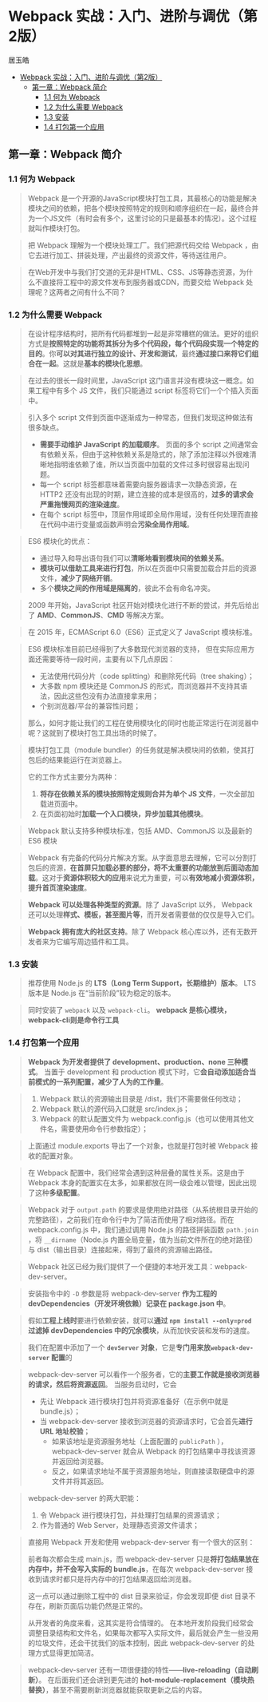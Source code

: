 #  Webpack 实战：入门、进阶与调优（第2版）

居玉皓

- [Webpack 实战：入门、进阶与调优（第2版）](#webpack-实战入门进阶与调优第2版)
  - [第一章：Webpack  简介](#第一章webpack--简介)
    - [1.1 何为 Webpack](#11-何为-webpack)
    - [1.2 为什么需要 Webpack](#12-为什么需要-webpack)
    - [1.3 安装](#13-安装)
    - [1.4 打包第一个应用](#14-打包第一个应用)

##  第一章：Webpack  简介

### 1.1 何为 Webpack 

>  Webpack 是一个开源的JavaScript模块打包工具，其最核心的功能是解决模块之间的依赖，把各个模块按照特定的规则和顺序组织在一起，最终合并为一个JS文件（有时会有多个，这里讨论的只是最基本的情况）。这个过程就叫作模块打包。

> 把 Webpack 理解为一个模块处理工厂。我们把源代码交给 Webpack ，由它去进行加工、拼装处理，产出最终的资源文件，等待送往用户。

> 在Web开发中与我们打交道的无非是HTML、CSS、JS等静态资源，为什么不直接将工程中的源文件发布到服务器或CDN，而要交给 Webpack 处理呢？这两者之间有什么不同？

### 1.2 为什么需要 Webpack 

> 在设计程序结构时，把所有代码都堆到一起是非常糟糕的做法。更好的组织方式是**按照特定的功能将其拆分为多个代码段，每个代码段实现一个特定的目的**。你**可以对其进行独立的设计、开发和测试**，最终**通过接口来将它们组合在一起**。这就是**基本的模块化思想**。

> 在过去的很长一段时间里，JavaScript 这门语言并没有模块这一概念。如果工程中有多个 JS 文件，我们只能通过 script 标签将它们一个个插入页面中。

> 引入多个 script 文件到页面中逐渐成为一种常态，但我们发现这种做法有很多缺点。
> - **需要手动维护 JavaScript 的加载顺序**。
> 页面的多个 script 之间通常会有依赖关系，但由于这种依赖关系是隐式的，除了添加注释以外很难清晰地指明谁依赖了谁，所以当页面中加载的文件过多时很容易出现问题。
> - 每一个 script 标签都意味着需要向服务器请求一次静态资源，在 HTTP2 还没有出现的时期，建立连接的成本是很高的，**过多的请求会严重拖慢网页的渲染速度**。
> - 在每个 script 标签中，顶层作用域即全局作用域，没有任何处理而直接在代码中进行变量或函数声明会**污染全局作用域**。

> ES6 模块化的优点：
> - 通过导入和导出语句我们可以**清晰地看到模块间的依赖关系**。
> - **模块可以借助工具来进行打包**，所以在页面中只需要加载合并后的资源文件，**减少了网络开销**。
> - 多个**模块之间的作用域是隔离的**，彼此不会有命名冲突。

> 2009 年开始，JavaScript 社区开始对模块化进行不断的尝试，并先后给出了 **AMD**、**CommonJS**、**CMD** 等解决方案。

> 在 2015 年，ECMAScript 6.0（ES6）正式定义了 JavaScript 模块标准。

> ES6 模块标准目前已经得到了大多数现代浏览器的支持，
> 但在实际应用方面还需要等待一段时间，主要有以下几点原因：
> - 无法使用代码分片（code splitting）和删除死代码（tree shaking）；
> - 大多数 npm 模块还是 CommonJS 的形式，而浏览器并不支持其语法，因此这些包没有办法直接拿来用；
> - 个别浏览器/平台的兼容性问题；
>
> 那么，如何才能让我们的工程在使用模块化的同时也能正常运行在浏览器中呢？这就到了模块打包工具出场的时候了。

> 模块打包工具（module bundler）的任务就是解决模块间的依赖，使其打包后的结果能运行在浏览器上。
> 
> 它的工作方式主要分为两种：
> 1. **将存在依赖关系的模块按照特定规则合并为单个 JS 文件**，一次全部加载进页面中。
> 2. 在页面初始时**加载一个入口模块，异步加载其他模块**。

>  Webpack 默认支持多种模块标准，包括 AMD、CommonJS 以及最新的 ES6 模块

>  Webpack 有完备的代码分片解决方案。从字面意思去理解，它可以分割打包后的资源，**在首屏只加载必要的部分，将不太重要的功能放到后面动态加载**。这对于**资源体积较大的应用**来说尤为重要，可以**有效地减小资源体积，提升首页渲染速度**。

>  **Webpack 可以处理各种类型的资源**。除了 JavaScript 以外， Webpack 还可以处理**样式、模板，甚至图片等**，而开发者需要做的仅仅是导入它们。

>  **Webpack 拥有庞大的社区支持**。除了 Webpack 核心库以外，还有无数开发者来为它编写周边插件和工具。

### 1.3 安装

> 推荐使用 Node.js 的 **LTS（Long Term Support，长期维护）版本**。
> LTS 版本是 Node.js 在“当前阶段”较为稳定的版本。

> 同时安装了 `webpack` 以及 `webpack-cli`。
> **webpack 是核心模块，webpack-cli则是命令行工具**

### 1.4 打包第一个应用

> **Webpack 为开发者提供了 development、production、none 三种模式**。
> 当置于 development 和 production 模式下时，它**会自动添加适合当前模式的一系列配置，减少了人为的工作量**。

> 1. Webpack 默认的资源输出目录是 /dist，我们不需要做任何改动；
> 2. Webpack 默认的源代码入口就是 src/index.js；
> 3. Webpack 的默认配置文件为 webpack.config.js（也可以使用其他文件名，需要使用命令行参数指定）；

> 上面通过 module.exports 导出了一个对象，也就是打包时被 Webpack 接收的配置对象。

> 在 Webpack 配置中，我们经常会遇到这种层叠的属性关系。这是由于 Webpack 本身的配置实在太多，如果都放在同一级会难以管理，因此出现了这种**多级配置**。

>  Webpack 对于 `output.path` 的要求是使用绝对路径（从系统根目录开始的完整路径），之前我们在命令行中为了简洁而使用了相对路径。而在 webpack.config.js 中，我们通过调用 Node.js 的路径拼装函数 `path.join` ，将 `__dirname`（Node.js 内置全局变量，值为当前文件所在的绝对路径）与 dist（输出目录）连接起来，得到了最终的资源输出路径。

>  Webpack 社区已经为我们提供了一个便捷的本地开发工具：webpack-dev-server。

> 安装指令中的 `-D` 参数是将 webpack-dev-server **作为工程的devDependencies（开发环境依赖）记录在 package.json 中**。

> 假如**工程上线时**要进行依赖安装，就可以**通过 `npm install --only=prod` 过滤掉 devDependencies 中的冗余模块**，从而加快安装和发布的速度。

> 我们在配置中添加了一个 **`devServer` 对象**，它是**专门用来放`webpack-dev-server` 配置**的

> webpack-dev-server 可以看作一个服务者，它的**主要工作就是接收浏览器的请求，然后将资源返回**。
> 当服务启动时，它会
> - 先让 Webpack 进行模块打包并将资源准备好（在示例中就是 bundle.js）；
> - 当 webpack-dev-server 接收到浏览器的资源请求时，它会首先**进行 URL 地址校验**；
>   - 如果该地址是资源服务地址（上面配置的 `publicPath` ），webpack-dev-server 就会从 Webpack 的打包结果中寻找该资源并返回给浏览器。
>   - 反之，如果请求地址不属于资源服务地址，则直接读取硬盘中的源文件并将其返回。

> webpack-dev-server 的两大职能：
> 1. 令 Webpack 进行模块打包，并处理打包结果的资源请求；
> 2. 作为普通的 Web Server，处理静态资源文件请求；

> 直接用 Webpack 开发和使用 webpack-dev-server 有一个很大的区别：
> 
> 前者每次都会生成 main.js，而 webpack-dev-server 只是**将打包结果放在内存中，并不会写入实际的 bundle.js**，在每次 webpack-dev-server 接收到请求时都只是将内存中的打包结果返回给浏览器。
> 
> 这一点可以通过删除工程中的 dist 目录来验证，你会发现即便 dist 目录不存在，刷新页面后功能仍然是正常的。
> 
> 从开发者的角度来看，这其实是符合情理的。
> 在本地开发阶段我们经常会调整目录结构和文件名，如果每次都写入实际文件，最后就会产生一些没用的垃圾文件，还会干扰我们的版本控制，因此 webpack-dev-server 的处理方式显得更加简洁。

> webpack-dev-server 还有一项很便捷的特性——**live-reloading（自动刷新）**。
> 在后面我们还会讲到更先进的 **hot-module-replacement（模块热替换）**，甚至不需要刷新浏览器就能获取更新之后的内容。